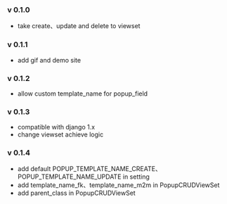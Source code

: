 ### v 0.1.0
- take create、update and delete to viewset

### v 0.1.1
- add gif and demo site

### v 0.1.2
- allow custom template_name for popup_field

### v 0.1.3
- compatible with django 1.x
- change viewset achieve logic

### v 0.1.4
- add default POPUP_TEMPLATE_NAME_CREATE、POPUP_TEMPLATE_NAME_UPDATE in setting
- add template_name_fk、template_name_m2m in PopupCRUDViewSet
- add parent_class in PopupCRUDViewSet